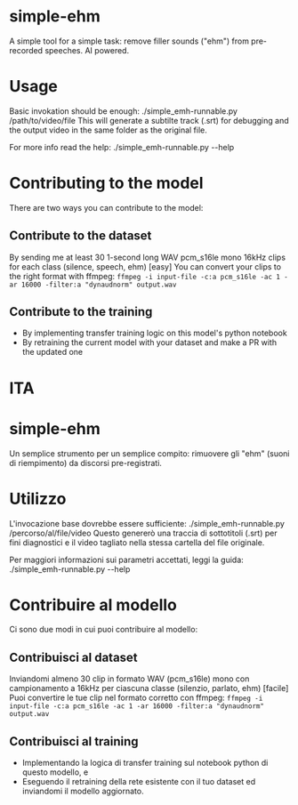 # simple-ehm
A simple tool for a simple task: remove filler sounds ("ehm") from pre-recorded speeches. AI powered.

# Usage
Basic invokation should be enough:
./simple_emh-runnable.py /path/to/video/file
This will generate a subtilte track (.srt) for debugging and the output video in the same folder as the original file.

For more info read the help:
./simple_emh-runnable.py --help

# Contributing to the model
There are two ways you can contribute to the model:

## Contribute to the dataset
By sending me at least 30 1-second long WAV pcm_s16le mono 16kHz clips for each class (silence, speech, ehm)  [easy]
You can convert your clips to the right format with ffmpeg: `ffmpeg -i input-file -c:a pcm_s16le -ac 1 -ar 16000 -filter:a "dynaudnorm" output.wav`

## Contribute to the training
- By implementing transfer training logic on this model's python notebook
- By retraining the current model with your dataset and make a PR with the updated one

# ITA

# simple-ehm
Un semplice strumento per un semplice compito: rimuovere gli "ehm" (suoni di riempimento) da discorsi pre-registrati. 

# Utilizzo
L'invocazione base dovrebbe essere sufficiente:
./simple_emh-runnable.py /percorso/al/file/video
Questo genererò una traccia di sottotitoli (.srt) per fini diagnostici e il video tagliato nella stessa cartella del file originale.

Per maggiori informazioni sui parametri accettati, leggi la guida:
./simple_emh-runnable.py --help

# Contribuire al modello
Ci sono due modi in cui puoi contribuire al modello:

## Contribuisci al dataset
Inviandomi almeno 30 clip in formato WAV (pcm_s16le) mono con campionamento a 16kHz per ciascuna classe (silenzio, parlato, ehm)  [facile]
Puoi convertire le tue clip nel formato corretto con ffmpeg: `ffmpeg -i input-file -c:a pcm_s16le -ac 1 -ar 16000 -filter:a "dynaudnorm" output.wav`

## Contribuisci al training
- Implementando la logica di transfer training sul notebook python di questo modello, e
- Eseguendo il retraining della rete esistente con il tuo dataset ed inviandomi il modello aggiornato.
